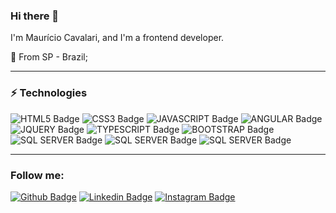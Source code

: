 ### Hi there 👋

I'm Maurício Cavalari, and I'm a frontend developer.

📍 From SP - Brazil; 


---

### ⚡ Technologies
![HTML5 Badge](https://img.shields.io/badge/HTML5-E34F26?style=for-the-badge&logo=html5&logoColor=white) ![CSS3 Badge](https://img.shields.io/badge/CSS3-1572B6?style=for-the-badge&logo=css3&logoColor=white) ![JAVASCRIPT Badge](https://img.shields.io/badge/JavaScript-F7DF1E?style=for-the-badge&logo=javascript&logoColor=black) ![ANGULAR Badge](https://img.shields.io/badge/Angular-DD0031?style=for-the-badge&logo=angular&logoColor=white) ![JQUERY Badge](https://img.shields.io/badge/jQuery-0769AD?style=for-the-badge&logo=jquery&logoColor=white)  ![TYPESCRIPT Badge](https://img.shields.io/badge/TypeScript-007ACC?style=for-the-badge&logo=typescript&logoColor=white) ![BOOTSTRAP Badge](https://img.shields.io/badge/Bootstrap-563D7C?style=for-the-badge&logo=bootstrap&logoColor=white) ![SQL SERVER Badge](https://img.shields.io/badge/Git-F05032?style=for-the-badge&logo=git&logoColor=white) ![SQL SERVER Badge](https://img.shields.io/badge/Microsoft_SQL_Server-CC2927?style=for-the-badge&logo=microsoft-sql-server&logoColor=white5)
![SQL SERVER Badge](https://img.shields.io/badge/Visual_Studio_Code-0078D4?style=for-the-badge&logo=visual%20studio%20code&logoColor=white)


---
### Follow me:




[![Github Badge](https://img.shields.io/badge/GitHub-100000?style=for-the-badge&logo=github&logoColor=white&link=https://github.com/MauricioCavalari)](https://github.com/MauricioCavalari)
[![Linkedin Badge](https://img.shields.io/badge/LinkedIn-0077B5?style=for-the-badge&logo=linkedin&logoColor=white&link=https://www.linkedin.com/in/maur%C3%ADcio-cavalari-aa18ab113/)](https://www.linkedin.com/in/maur%C3%ADcio-cavalari-aa18ab113/)
[![Instagram Badge](https://img.shields.io/badge/Instagram-E4405F?style=for-the-badge&logo=instagram&logoColor=white&link=https://www.instagram.com/mauriciocavalari_/)](https://www.instagram.com/mauriciocavalari_/)



<!--
**MauricioCavalari/MauricioCavalari** is a ✨ _special_ ✨ repository because its `README.md` (this file) appears on your GitHub profile.

Here are some ideas to get you started:

- 🔭 I’m currently working on ...
- 🌱 I’m currently learning ...
- 👯 I’m looking to collaborate on ...
- 🤔 I’m looking for help with ...
- 💬 Ask me about ...
- 📫 How to reach me: ...
- 😄 Pronouns: ...
- ⚡ Fun fact: ...
-->

